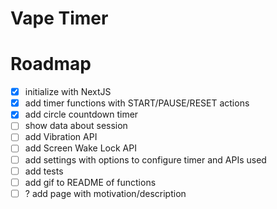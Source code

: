 # Vape Timer

# Roadmap 

- [X] initialize with NextJS
- [x] add timer functions with START/PAUSE/RESET actions
- [x] add circle countdown timer
- [ ] show data about session
- [ ] add Vibration API
- [ ] add Screen Wake Lock API
- [ ] add settings with options to configure timer and APIs used
- [ ] add tests
- [ ] add gif to README of functions
- [ ] ? add page with motivation/description